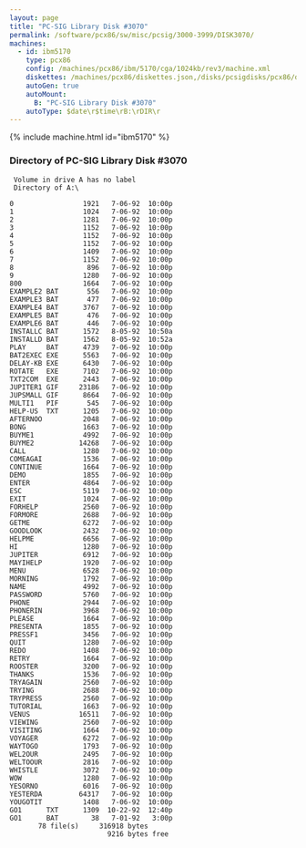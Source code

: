 ```yaml
---
layout: page
title: "PC-SIG Library Disk #3070"
permalink: /software/pcx86/sw/misc/pcsig/3000-3999/DISK3070/
machines:
  - id: ibm5170
    type: pcx86
    config: /machines/pcx86/ibm/5170/cga/1024kb/rev3/machine.xml
    diskettes: /machines/pcx86/diskettes.json,/disks/pcsigdisks/pcx86/diskettes.json
    autoGen: true
    autoMount:
      B: "PC-SIG Library Disk #3070"
    autoType: $date\r$time\rB:\rDIR\r
---
```


{% include machine.html id="ibm5170" %}

### Directory of PC-SIG Library Disk #3070

     Volume in drive A has no label
     Directory of A:\

    0                 1921   7-06-92  10:00p
    1                 1024   7-06-92  10:00p
    2                 1281   7-06-92  10:00p
    3                 1152   7-06-92  10:00p
    4                 1152   7-06-92  10:00p
    5                 1152   7-06-92  10:00p
    6                 1409   7-06-92  10:00p
    7                 1152   7-06-92  10:00p
    8                  896   7-06-92  10:00p
    9                 1280   7-06-92  10:00p
    800               1664   7-06-92  10:00p
    EXAMPLE2 BAT       556   7-06-92  10:00p
    EXAMPLE3 BAT       477   7-06-92  10:00p
    EXAMPLE4 BAT      3767   7-06-92  10:00p
    EXAMPLE5 BAT       476   7-06-92  10:00p
    EXAMPLE6 BAT       446   7-06-92  10:00p
    INSTALLC BAT      1572   8-05-92  10:50a
    INSTALLD BAT      1562   8-05-92  10:52a
    PLAY     BAT      4739   7-06-92  10:00p
    BAT2EXEC EXE      5563   7-06-92  10:00p
    DELAY-KB EXE      6430   7-06-92  10:00p
    ROTATE   EXE      7102   7-06-92  10:00p
    TXT2COM  EXE      2443   7-06-92  10:00p
    JUPITER1 GIF     23186   7-06-92  10:00p
    JUPSMALL GIF      8664   7-06-92  10:00p
    MULTI1   PIF       545   7-06-92  10:00p
    HELP-US  TXT      1205   7-06-92  10:00p
    AFTERNOO          2048   7-06-92  10:00p
    BONG              1663   7-06-92  10:00p
    BUYME1            4992   7-06-92  10:00p
    BUYME2           14268   7-06-92  10:00p
    CALL              1280   7-06-92  10:00p
    COMEAGAI          1536   7-06-92  10:00p
    CONTINUE          1664   7-06-92  10:00p
    DEMO              1855   7-06-92  10:00p
    ENTER             4864   7-06-92  10:00p
    ESC               5119   7-06-92  10:00p
    EXIT              1024   7-06-92  10:00p
    FORHELP           2560   7-06-92  10:00p
    FORMORE           2688   7-06-92  10:00p
    GETME             6272   7-06-92  10:00p
    GOODLOOK          2432   7-06-92  10:00p
    HELPME            6656   7-06-92  10:00p
    HI                1280   7-06-92  10:00p
    JUPITER           6912   7-06-92  10:00p
    MAYIHELP          1920   7-06-92  10:00p
    MENU              6528   7-06-92  10:00p
    MORNING           1792   7-06-92  10:00p
    NAME              4992   7-06-92  10:00p
    PASSWORD          5760   7-06-92  10:00p
    PHONE             2944   7-06-92  10:00p
    PHONERIN          3968   7-06-92  10:00p
    PLEASE            1664   7-06-92  10:00p
    PRESENTA          1855   7-06-92  10:00p
    PRESSF1           3456   7-06-92  10:00p
    QUIT              1280   7-06-92  10:00p
    REDO              1408   7-06-92  10:00p
    RETRY             1664   7-06-92  10:00p
    ROOSTER           3200   7-06-92  10:00p
    THANKS            1536   7-06-92  10:00p
    TRYAGAIN          2560   7-06-92  10:00p
    TRYING            2688   7-06-92  10:00p
    TRYPRESS          2560   7-06-92  10:00p
    TUTORIAL          1663   7-06-92  10:00p
    VENUS            16511   7-06-92  10:00p
    VIEWING           2560   7-06-92  10:00p
    VISITING          1664   7-06-92  10:00p
    VOYAGER           6272   7-06-92  10:00p
    WAYTOGO           1793   7-06-92  10:00p
    WEL2OUR           2495   7-06-92  10:00p
    WELTOOUR          2816   7-06-92  10:00p
    WHISTLE           3072   7-06-92  10:00p
    WOW               1280   7-06-92  10:00p
    YESORNO           6016   7-06-92  10:00p
    YESTERDA         64317   7-06-92  10:00p
    YOUGOTIT          1408   7-06-92  10:00p
    GO1      TXT      1309  10-22-92  12:40p
    GO1      BAT        38   7-01-92   3:00p
           78 file(s)     316918 bytes
                            9216 bytes free
